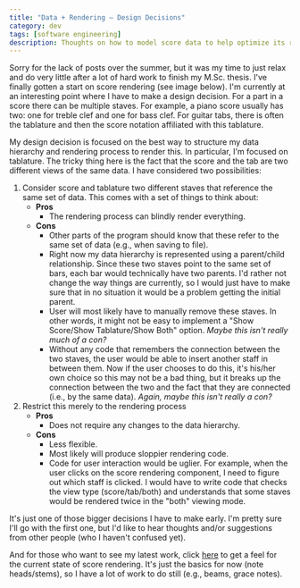 ```yaml
---
title: "Data + Rendering – Design Decisions"
category: dev
tags: [software engineering]
description: Thoughts on how to model score data to help optimize its rendering.
---
```


Sorry for the lack of posts over the summer, but it was my time to just relax and do very little
after a lot of hard work to finish my M.Sc. thesis. I've finally gotten a start on score rendering
(see image below). I'm currently at an interesting point where I have to make a design decision. For
a part in a score there can be multiple staves. For example, a piano score usually has two: one for
treble clef and one for bass clef. For guitar tabs, there is often the tablature and then the score
notation affiliated with this tablature.

My design decision is focused on the best way to structure my data hierarchy and rendering process
to render this. In particular, I'm focused on tablature. The tricky thing here is the fact that the
score and the tab are two different views of the same data. I have considered two possibilities:

1. Consider score and tablature two different staves that reference the same set of data. This comes
   with a set of things to think about:
   - **Pros**
     - The rendering process can blindly render everything.
   - **Cons**
     - Other parts of the program should know that these refer to the same set of data (e.g., when
       saving to file).
     - Right now my data hierarchy is represented using a parent/child relationship. Since these two
       staves point to the same set of bars, each bar would technically have two parents. I'd rather
       not change the way things are currently, so I would just have to make sure that in no
       situation it would be a problem getting the initial parent.
     - User will most likely have to manually remove these staves. In other words, it might not be
       easy to implement a "Show Score/Show Tablature/Show Both" option. _Maybe this isn't really
       much of a con?_
     - Without any code that remembers the connection between the two staves, the user would be able
       to insert another staff in between them. Now if the user chooses to do this, it's his/her own
       choice so this may not be a bad thing, but it breaks up the connection between the two and
       the fact that they are connected (i.e., by the same data). _Again, maybe this isn't really a
       con?_
2. Restrict this merely to the rendering process
   - **Pros**
     - Does not require any changes to the data hierarchy.
   - **Cons**
     - Less flexible.
     - Most likely will produce sloppier rendering code.
     - Code for user interaction would be uglier. For example, when the user clicks on the score
       rendering component, I need to figure out which staff is clicked. I would have to write code
       that checks the view type (score/tab/both) and understands that some staves would be rendered
       twice in the "both" viewing mode.

It's just one of those bigger decisions I have to make early. I'm pretty sure I'll go with the first
one, but I'd like to hear thoughts and/or suggestions from other people (who I haven't confused
yet).

And for those who want to see my latest work, click
[here](http://www.cs.mun.ca/~gedge/dt_soc_test.png) to get a feel for the current state of score
rendering. It's just the basics for now (note heads/stems), so I have a lot of work to do still
(e.g., beams, grace notes).
